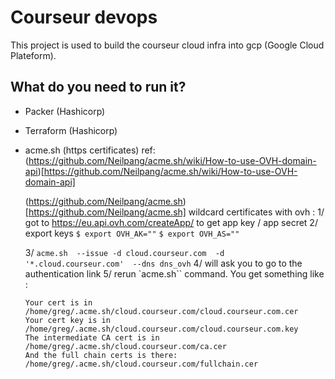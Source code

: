 # Courseur devops

This project is used to build the courseur cloud infra into gcp (Google Cloud
Plateform).

## What do you need to run it?

* Packer (Hashicorp)
* Terraform (Hashicorp)
* acme.sh (https certificates)
ref: (https://github.com/Neilpang/acme.sh/wiki/How-to-use-OVH-domain-api)[https://github.com/Neilpang/acme.sh/wiki/How-to-use-OVH-domain-api]

  (https://github.com/Neilpang/acme.sh)[https://github.com/Neilpang/acme.sh]
  wildcard certificates with ovh :
  1/ got to https://eu.api.ovh.com/createApp/ to get app key / app secret
  2/ export keys 
  `$ export OVH_AK=""`
  `$ export OVH_AS=""`

  3/ `acme.sh  --issue -d cloud.courseur.com  -d '*.cloud.courseur.com'  --dns
  dns_ovh`
  4/ will ask you to go to the authentication link
  5/ rerun `acme.sh`` command. You get something like :
  ```
  Your cert is in  /home/greg/.acme.sh/cloud.courseur.com/cloud.courseur.com.cer 
  Your cert key is in  /home/greg/.acme.sh/cloud.courseur.com/cloud.courseur.com.key 
  The intermediate CA cert is in  /home/greg/.acme.sh/cloud.courseur.com/ca.cer 
  And the full chain certs is there:  /home/greg/.acme.sh/cloud.courseur.com/fullchain.cer 
```
